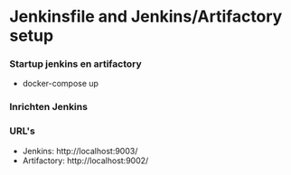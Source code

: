 # Jenkinsfile and Jenkins/Artifactory setup

### Startup jenkins en artifactory

- docker-compose up

### Inrichten Jenkins


### URL's

- Jenkins: http://localhost:9003/
- Artifactory: http://localhost:9002/


